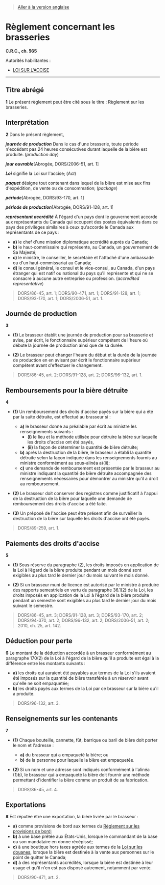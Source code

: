 > [Aller à la version anglaise](/en/Regulations/Consolidated%20Regulations%20of%20Canada/501-600/C.R.C.,%20c.%20565.md)

# Règlement concernant les brasseries

**C.R.C., ch. 565**

Autorités habilitantes : 
- [LOI SUR L’ACCISE](/fr/Lois/Lois%20révisées%20du%20Canada/E/E-14.md)

----------



## Titre abrégé


**1** Le présent règlement peut être cité sous le titre : Règlement sur les brasseries.




## Interprétation


**2** Dans le présent règlement,

***journée de production*** Dans le cas d'une brasserie, toute période n'excédant pas 24 heures consécutives durant laquelle de la bière est produite. (*production day*)

***jour ouvrable***[Abrogée, DORS/2006-51, art. 1]

***Loi*** signifie la Loi sur l'accise; (*Act*)

***paquet*** désigne tout contenant dans lequel de la bière est mise aux fins d'expédition, de vente ou de consommation; (*package*)

***période***[Abrogée, DORS/93-170, art. 1]

***période de production***[Abrogée, DORS/91-128, art. 1]

***représentant accrédité*** À l'égard d'un pays dont le gouvernement accorde aux représentants du Canada qui occupent des postes équivalents dans ce pays des privilèges similaires à ceux qu'accorde le Canada aux représentants de ce pays :
- **a)** le chef d'une mission diplomatique accrédité auprès du Canada;
- **b)** le haut-commissaire qui représente, au Canada, un gouvernement de Sa Majesté;
- **c)** le ministre, le conseiller, le secrétaire et l'attaché d'une ambassade ou d'un haut-commissariat au Canada;
- **d)** le consul général, le consul et le vice-consul, au Canada, d'un pays étranger qui est natif ou national du pays qu'il représente et qui ne se consacre à aucune autre entreprise ou profession. (*accredited representative*)
> DORS/86-45, art. 1; DORS/90-471, art. 1; DORS/91-128, art. 1; DORS/93-170, art. 1; DORS/2006-51, art. 1.





## Journée de production


**3** 

- **(1)** Le brasseur établit une journée de production pour sa brasserie et avise, par écrit, le fonctionnaire supérieur compétent de l'heure où débute la journée de production ainsi que de sa durée.

- **(2)** Le brasseur peut changer l'heure du début et la durée de la journée de production en en avisant par écrit le fonctionnaire supérieur compétent avant d'effectuer le changement.
> DORS/86-45, art. 2; DORS/91-128, art. 2; DORS/96-132, art. 1.





## Remboursements pour la bière détruite


**4** 

- **(1)** Un remboursement des droits d'accise payés sur la bière qui a été par la suite détruite, est effectué au brasseur si :
	- **a)** le brasseur donne au préalable par écrit au ministre les renseignements suivants :
		- **(i)** le lieu et la méthode utilisée pour détruire la bière sur laquelle les droits d'accise ont été payés,
		- **(ii)** la façon de déterminer la quantité de bière détruite;
	- **b)** après la destruction de la bière, le brasseur a établi la quantité détruite selon la façon indiquée dans les renseignements fournis au ministre conformément au sous-alinéa a)(ii);
	- **c)** une demande de remboursement est présentée par le brasseur au ministre indiquant la quantité de bière détruite accompagnée des renseignements nécessaires pour démontrer au ministre qu'il a droit au remboursement.

- **(2)** Le brasseur doit conserver des registres comme justificatif à l'appui de la destruction de la bière pour laquelle une demande de remboursement des droits d'accise a été faite.

- **(3)** Un préposé de l'accise peut être présent afin de surveiller la destruction de la bière sur laquelle les droits d'accise ont été payés.
> DORS/89-259, art. 1.





## Paiements des droits d'accise


**5** 

- **(1)** Sous réserve du paragraphe (2), les droits imposés en application de la Loi à l’égard de la bière produite pendant un mois donné sont exigibles au plus tard le dernier jour du mois suivant le mois donné.

- **(2)** Si un brasseur muni de licence est autorisé par le ministre à produire des rapports semestriels en vertu du paragraphe 36.1(2) de la Loi, les droits imposés en application de la Loi à l’égard de la bière produite pendant un semestre sont exigibles au plus tard le dernier jour du mois suivant le semestre.
> DORS/86-45, art. 3; DORS/91-128, art. 3; DORS/93-170, art. 2; DORS/94-370, art. 2; DORS/96-132, art. 2; DORS/2006-51, art. 2; 2010, ch. 25, art. 142.





## Déduction pour perte


**6** Le montant de la déduction accordée à un brasseur conformément au paragraphe 170(2) de la Loi à l'égard de la bière qu'il a produite est égal à la différence entre les montants suivants :
- **a)** les droits qui auraient été payables aux termes de la Loi s'ils avaient été imposés sur la quantité de bière transférée à un réservoir avant qu'elle ne soit empaquetée;
- **b)** les droits payés aux termes de la Loi par ce brasseur sur la bière qu'il a produite.
> DORS/96-132, art. 3.





## Renseignements sur les contenants


**7** 

- **(1)** Chaque bouteille, cannette, fût, barrique ou baril de bière doit porter le nom et l'adresse :
	- **a)** du brasseur qui a empaqueté la bière; ou
	- **b)** de la personne pour laquelle la bière est empaquetée.

- **(2)** Si un nom et une adresse sont indiqués conformément à l'alinéa (1)b), le brasseur qui a empaqueté la bière doit fournir une méthode permettant d'identifier la bière comme un produit de sa fabrication.
> DORS/86-45, art. 4.





## Exportations


**8** Est réputée être une exportation, la bière livrée par le brasseur :
- **a)** comme provisions de bord aux termes du [Règlement sur les provisions de bord](/fr/Règlements/Décrets,%20ordonnances%20et%20règlements%20statutaires/96/40.md);
- **b)** à une base prêtée aux États-Unis, lorsque le commandant de la base ou son mandataire en donne récépissé;
- **c)** à une boutique hors taxes agréée aux termes de la [Loi sur les douanes](/fr/Lois/Lois%20du%20Canada/1985/ch.%201%20(2e%20suppl.).md), lorsque la bière est destinée à la vente aux personnes sur le point de quitter le Canada;
- **d)** à des représentants accrédités, lorsque la bière est destinée à leur usage et qu'il n'en est pas disposé autrement, notamment par vente.
> DORS/90-471, art. 2.



